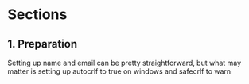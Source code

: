 # Sections

## 1. Preparation

Setting up name and email can be pretty straightforward, but what may matter
is setting up autocrlf to true on windows and safecrlf to warn

